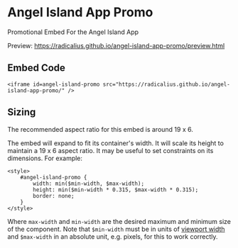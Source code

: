 # Angel Island App Promo

Promotional Embed For the Angel Island App

Preview: https://radicalius.github.io/angel-island-app-promo/preview.html

## Embed Code

```
<iframe id=angel-island-promo src="https://radicalius.github.io/angel-island-app-promo/" /> 
```

## Sizing

The recommended aspect ratio for this embed is around 19 x 6.

The embed will expand to fit its container's width.  It will scale its height to maintain a 19 x 6 aspect ratio.  It may be useful to set constraints on its dimensions. For example:

```
<style>
    #angel-island-promo {
        width: min($min-width, $max-width);
        height: min($min-width * 0.315, $max-width * 0.315);
        border: none;
    }
</style>

```
Where `max-width` and `min-width` are the desired maximum and minimum size of the component. Note that `$min-width` must be in units of [viewport width](https://www.sitepoint.com/css-viewport-units-quick-start/) and `$max-width` in an absolute unit, e.g. pixels, for this to work correctly.